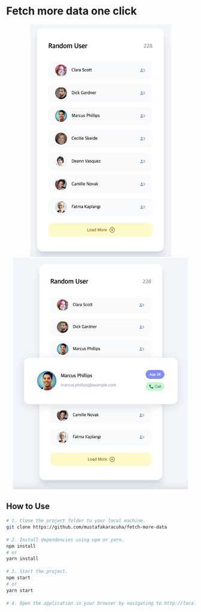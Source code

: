 # Fetch more data one click

<p align="center">
  <img src="https://github.com/mustafakaracuha/fetch-more-data/blob/main/src/assets/app1s.png" alt="Detail" width="377" />
  <img src="https://github.com/mustafakaracuha/fetch-more-data/blob/main/src/assets/app3.png" alt="Detail" width="468" />
</p>


## How to Use

```bash
# 1. Clone the project folder to your local machine.
git clone https://github.com/mustafakaracuha/fetch-more-data

# 2. Install dependencies using npm or yarn.
npm install
# or
yarn install

# 3. Start the project.
npm start
# or
yarn start

# 4. Open the application in your browser by navigating to http://localhost:5173.
